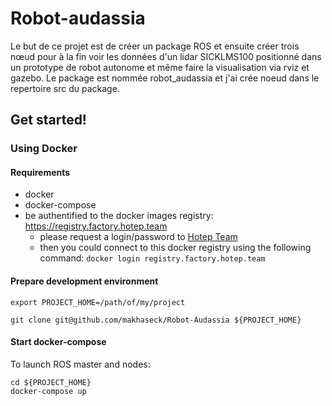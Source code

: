# Robot-audassia

Le but de ce projet est de créer un package ROS et ensuite créer trois nœud pour à la fin voir les données d'un lidar SICKLMS100 positionné dans un prototype de robot autonome et même faire la visualisation via rviz et gazebo.
Le package est nommée robot_audassia et j'ai crée noeud dans le repertoire src du package.

## Get started!

### Using Docker 

#### Requirements

- docker
- docker-compose
- be authentified to the docker images registry: https://registry.factory.hotep.team
  - please request a login/password to [Hotep Team](mailto:tech@hotep.team)
  - then you could connect to this docker registry using the following command: `docker login registry.factory.hotep.team` 

#### Prepare development environment

```shell
export PROJECT_HOME=/path/of/my/project

git clone git@github.com/makhaseck/Robot-Audassia ${PROJECT_HOME}
```

#### Start docker-compose

To launch ROS master and nodes:

```shell
cd ${PROJECT_HOME}
docker-compose up 
```

